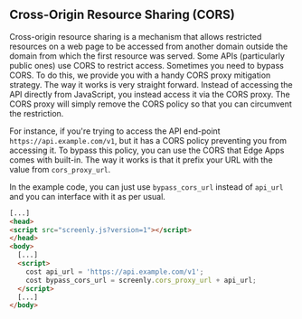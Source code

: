 ## Cross-Origin Resource Sharing (CORS)

Cross-origin resource sharing is a mechanism that allows restricted resources on a web page to be accessed from another domain outside the domain from which the first resource was served. Some APIs (particularly public ones) use CORS to restrict access. Sometimes you need to bypass CORS. To do this, we provide you with a handy CORS proxy mitigation strategy. The way it works is very straight forward. Instead of accessing the API directly from JavaScript, you instead access it via the CORS proxy. The CORS proxy will simply remove the CORS policy so that you can circumvent the restriction.

For instance, if you're trying to access the API end-point `https://api.example.com/v1`, but it has a CORS policy preventing you from accessing it. To bypass this policy, you can use the CORS that Edge Apps comes with built-in. The way it works is that it prefix your URL with the value from `cors_proxy_url`.

In the example code, you can just use `bypass_cors_url` instead of `api_url` and you can interface with it as per usual.

```html
[...]
<head>
<script src="screenly.js?version=1"></script>
</head>
<body>
  [...]
  <script>
    cost api_url = 'https://api.example.com/v1';
    cost bypass_cors_url = screenly.cors_proxy_url + api_url;
  </script>
  [...]
</body>
```
